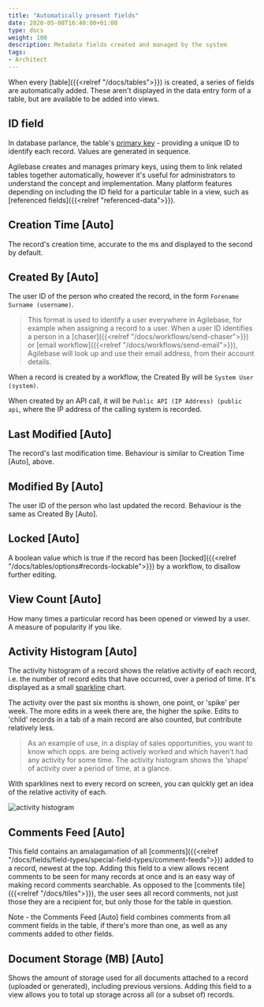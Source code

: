 ```yaml
---
title: "Automatically present fields"
date: 2020-05-08T16:40:00+01:00
type: docs
weight: 100
description: Metadata fields created and managed by the system
tags:
- Architect
---
```

When every [table]({{<relref "/docs/tables">}}) is created, a series of fields are automatically added. These aren't displayed in the data entry form of a table, but are available to be added into views.

## ID field
In database parlance, the table's [primary key](https://en.wikipedia.org/wiki/Primary_key) - providing a unique ID to identify each record. Values are generated in sequence.

Agilebase creates and manages primary keys, using them to link related tables together automatically, however it's useful for administrators to understand the concept and implementation. Many platform features depending on including the ID field for a particular table in a view, such as [referenced fields]({{<relref "referenced-data">}}).

## Creation Time [Auto]
The record's creation time, accurate to the ms and displayed to the second by default.

## Created By [Auto]
The user ID of the person who created the record, in the form `Forename Surname (username)`. 

> This format is used to identify a user everywhere in Agilebase, for example when assigning a record to a user. When a user ID identifies a person in a [chaser]({{<relref "/docs/workflows/send-chaser">}}) or [email workflow]({{<relref "/docs/workflows/send-email">}}), Agilebase will look up and use their email address, from their account details.

When a record is created by a workflow, the Created By will be `System User (system)`.

When created by an API call, it will be `Public API (IP Address) (public api`, where the IP address of the calling system is recorded.

## Last Modified [Auto]
The record's last modification time. Behaviour is similar to Creation Time [Auto], above.

## Modified By [Auto]
The user ID of the person who last updated the record. Behaviour is the same as Created By [Auto].

## Locked [Auto]
A boolean value which is true if the record has been [locked]({{<relref "/docs/tables/options#records-lockable">}}) by a workflow, to disallow further editing.

## View Count [Auto]
How many times a particular record has been opened or viewed by a user. A measure of popularity if you like.

## Activity Histogram [Auto]
The activity histogram of a record shows the relative activity of each record, i.e. the number of record edits that have occurred, over a period of time. It's displayed as a small [sparkline](https://en.wikipedia.org/wiki/Sparkline) chart.

The activity over the past six months is shown, one point, or 'spike' per week. The more edits in a week there are, the higher the spike. Edits to 'child' records in a tab of a main record are also counted, but contribute relatively less.

> As an example of use, in a display of sales opportunities, you want to know which opps. are being actively worked and which haven’t had any activity for some time. The activity histogram shows the ‘shape’ of activity over a period of time, at a glance.

With sparklines next to every record on screen, you can quickly get an idea of the relative activity of each.

![activity histogram](/activity-histogram.png)

## Comments Feed [Auto]
This field contains an amalagamation of all [comments]({{<relref "/docs/fields/field-types/special-field-types/comment-feeds">}}) added to a record, newest at the top. Adding this field to a view allows recent comments to be seen for many records at once and is an easy way of making record comments searchable. As opposed to the [comments tile]({{<relref "/docs/tiles">}}), the user sees all record comments, not just those they are a recipient for, but only those for the table in question.

Note - the Comments Feed [Auto] field combines comments from all comment fields in the table, if there's more than one, as well as any comments added to other fields.

## Document Storage (MB) [Auto]
Shows the amount of storage used for all documents attached to a record (uploaded or generated), including previous versions. Adding this field to a view allows you to total up storage across all (or a subset of) records.
